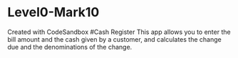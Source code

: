 # Level0-Mark10
Created with CodeSandbox
#Cash Register
This app allows you to enter the bill amount and the cash given by a customer, and calculates the change due and the denominations of the change.
